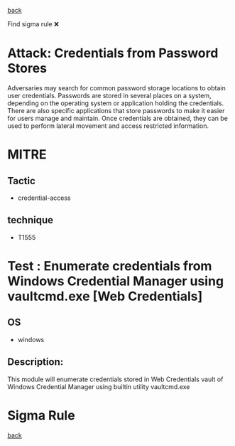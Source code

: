 
[back](../index.md)

Find sigma rule :x: 

# Attack: Credentials from Password Stores 

Adversaries may search for common password storage locations to obtain user credentials. Passwords are stored in several places on a system, depending on the operating system or application holding the credentials. There are also specific applications that store passwords to make it easier for users manage and maintain. Once credentials are obtained, they can be used to perform lateral movement and access restricted information.

# MITRE
## Tactic
  - credential-access


## technique
  - T1555


# Test : Enumerate credentials from Windows Credential Manager using vaultcmd.exe [Web Credentials]
## OS
  - windows


## Description:
This module will enumerate credentials stored in Web Credentials vault of Windows Credential Manager using builtin utility vaultcmd.exe

# Sigma Rule


[back](../index.md)
